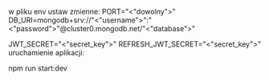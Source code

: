 w pliku env ustaw zmienne:
PORT="<"dowolny">"
DB_URI=mongodb+srv://"<"username">":"<"password">"@cluster0.mongodb.net/"<"database">"

JWT_SECRET="<"secret_key">"
REFRESH_JWT_SECRET="<"secret_key">"
uruchamienie aplikacji:

npm run start:dev
